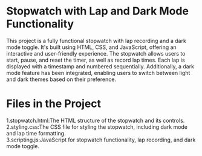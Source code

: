 # **Stopwatch with Lap and Dark Mode Functionality**<br>
This project is a fully functional stopwatch with lap recording and a dark mode toggle. It's built using HTML, CSS, and JavaScript, offering an interactive and user-friendly experience. The stopwatch allows users to start, pause, and reset the timer, as well as record lap times. Each lap is displayed with a timestamp and numbered sequentially. Additionally, a dark mode feature has been integrated, enabling users to switch between light and dark themes based on their preference.<br>

# **Files in the Project**<br>
1.stopwatch.html:The HTML structure of the stopwatch and its controls.<br>
2.styling.css:The CSS file for styling the stopwatch, including dark mode and lap time formatting.<br>
3.scripting.js:JavaScript for stopwatch functionality, lap recording, and dark mode toggle.<br>
